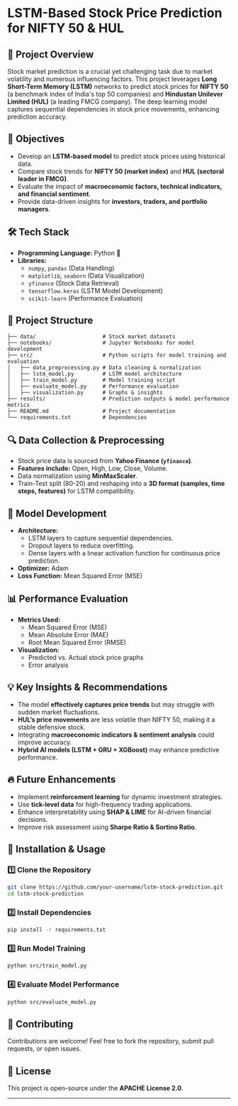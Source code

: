 # LSTM-Based Stock Price Prediction for NIFTY 50 & HUL

## 📌 Project Overview
Stock market prediction is a crucial yet challenging task due to market volatility and numerous influencing factors. This project leverages **Long Short-Term Memory (LSTM)** networks to predict stock prices for **NIFTY 50** (a benchmark index of India's top 50 companies) and **Hindustan Unilever Limited (HUL)** (a leading FMCG company). The deep learning model captures sequential dependencies in stock price movements, enhancing prediction accuracy.

## 🎯 Objectives
- Develop an **LSTM-based model** to predict stock prices using historical data.
- Compare stock trends for **NIFTY 50 (market index)** and **HUL (sectoral leader in FMCG)**.
- Evaluate the impact of **macroeconomic factors, technical indicators, and financial sentiment**.
- Provide data-driven insights for **investors, traders, and portfolio managers**.

## 🛠️ Tech Stack
- **Programming Language:** Python 🐍
- **Libraries:**
  - `numpy`, `pandas` (Data Handling)
  - `matplotlib`, `seaborn` (Data Visualization)
  - `yfinance` (Stock Data Retrieval)
  - `tensorflow.keras` (LSTM Model Development)
  - `scikit-learn` (Performance Evaluation)

## 📂 Project Structure
```
├── data/                     # Stock market datasets
├── notebooks/                # Jupyter Notebooks for model development
├── src/                      # Python scripts for model training and evaluation
│   ├── data_preprocessing.py # Data cleaning & normalization
│   ├── lstm_model.py         # LSTM model architecture
│   ├── train_model.py        # Model training script
│   ├── evaluate_model.py     # Performance evaluation
│   ├── visualization.py      # Graphs & insights
├── results/                  # Prediction outputs & model performance metrics
├── README.md                 # Project documentation
└── requirements.txt          # Dependencies
```

## 🔍 Data Collection & Preprocessing
- Stock price data is sourced from **Yahoo Finance (`yfinance`)**.
- **Features include:** Open, High, Low, Close, Volume.
- Data normalization using **MinMaxScaler**.
- Train-Test split (80-20) and reshaping into a **3D format (samples, time steps, features)** for LSTM compatibility.

## 🔧 Model Development
- **Architecture:**
  - LSTM layers to capture sequential dependencies.
  - Dropout layers to reduce overfitting.
  - Dense layers with a linear activation function for continuous price prediction.
- **Optimizer:** Adam
- **Loss Function:** Mean Squared Error (MSE)

## 📊 Performance Evaluation
- **Metrics Used:**
  - Mean Squared Error (MSE)
  - Mean Absolute Error (MAE)
  - Root Mean Squared Error (RMSE)
- **Visualization:**
  - Predicted vs. Actual stock price graphs
  - Error analysis

## 💡 Key Insights & Recommendations
- The model **effectively captures price trends** but may struggle with sudden market fluctuations.
- **HUL’s price movements** are less volatile than NIFTY 50, making it a stable defensive stock.
- Integrating **macroeconomic indicators & sentiment analysis** could improve accuracy.
- **Hybrid AI models (LSTM + GRU + XGBoost)** may enhance predictive performance.

## 🔥 Future Enhancements
- Implement **reinforcement learning** for dynamic investment strategies.
- Use **tick-level data** for high-frequency trading applications.
- Enhance interpretability using **SHAP & LIME** for AI-driven financial decisions.
- Improve risk assessment using **Sharpe Ratio & Sortino Ratio**.

## 🚀 Installation & Usage
### 1️⃣ Clone the Repository
```bash
git clone https://github.com/your-username/lstm-stock-prediction.git
cd lstm-stock-prediction
```
### 2️⃣ Install Dependencies
```bash
pip install -r requirements.txt
```
### 3️⃣ Run Model Training
```bash
python src/train_model.py
```
### 4️⃣ Evaluate Model Performance
```bash
python src/evaluate_model.py
```

## 📢 Contributing
Contributions are welcome! Feel free to fork the repository, submit pull requests, or open issues.

## 📜 License
This project is open-source under the **APACHE License 2.0**.

---

